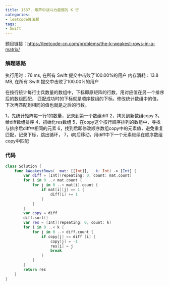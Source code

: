 ```yaml
---
title: 1337. 矩阵中战斗力最弱的 K 行
categories:
- leetcode算法题
tags:
- Swift
---
```

题目链接：https://leetcode-cn.com/problems/the-k-weakest-rows-in-a-matrix/
### 解题思路

执行用时：76 ms, 在所有 Swift 提交中击败了100.00%的用户
内存消耗：13.8 MB, 在所有 Swift 提交中击败了100.00%的用户


在按行统计每行士兵数量的数组中，下标即原矩阵的行数，用对应值在另一个排序后的数组匹配，
匹配成功时的下标就是顺序数组的下标。修改统计数组中的值，下次再匹配到相同的值也就是之后的行数。

1，先统计矩阵每一行1的数量，记录到第一个数组diff
2，拷贝到新数组copy
3，给diff数组排序
4，初始化res数组
5，在copy这个按行顺序排列的数组中，寻找与排序后diff中相同的元素
6，找到后即修改顺序数组copy中的元素值，避免重复匹配，记录下标，跳出循环，
7，i向后移动，用diff中下一个元素继续在顺序数组copy中匹配
### 代码

```swift
class Solution {
    func kWeakestRows(_ mat: [[Int]], _ k: Int) -> [Int] {
        var diff = [Int](repeating: 0, count: mat.count)
        for i in 0 ..< mat.count {
            for j in 0 ..< mat[i].count {
                if mat[i][j] == 1 {
                    diff[i] += 1
                }
            }
        }
        var copy = diff
        diff.sort()
        var res = [Int](repeating: 0, count: k)
        for i in 0 ..< k {
            for j in 0 ..< diff.count {
                if copy[j] == diff [i] {
                    copy[j] = -1
                    res[i] = j
                    break
                }
            }
        }
        return res
    }
}

```
